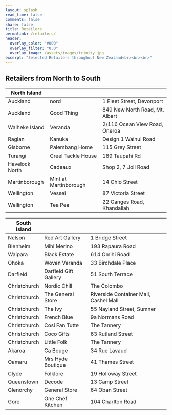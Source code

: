 ```yaml
---
layout: splash
read_time: false
comments: false
share: false
title: Retailers
permalink: /retailers/
header:
  overlay_color: "#000"
  overlay_filter: "0.0"
  overlay_image: /assets/images/trinity.jpg
excerpt: "Selected Retailers throughout New Zealand<br><br><br>"
---
```


## Retailers from North to South

| North Island  |                       |                             |
|---------------|-----------------------|-----------------------------|
|Auckland	    |nord	                |1 Fleet Street, Devonport      |
|Auckland	    |Good Thing             |849 New North Road, Mt. Albert |
|Waiheke Island	|Veranda	            |2/116 Ocean View Road, Oneroa  |
|Raglan	        |Kanuka                 |Design	1 Wainui Road           |
|Gisborne	    |Palembang Home	        |115 Grey Street                |
|Turangi	    |Creel Tackle House	    |189 Taupahi Rd                 |
|Havelock North	|Cadeaux	            |Shop 2, 7 Joll Road            |
|Martinborough	|Mint at Martinborough	|14 Ohio Street                 |
|Wellington	    |Vessel	                |87 Victoria Street             |
|Wellington	    |Tea Pea	            |22 Ganges Road, Khandallah     |


| South Island  |                       |                       |
|---------------|-----------------------|-----------------------|
|Nelson     	    |Red Art Gallery |  1 Bridge Street         |
|Blenheim        	    |Mihi Merino |193 Rapaura Road          |
|Waipara	|Black Estate	|614 Omihi Road |
|Ohoka	|Woven Veranda	|33 Birchdale Place |
|Darfield	|Darfield Gift Gallery	|51 South Terrace |
|Christchurch	|Nordic Chill	|The Colombo |
|Christchurch	|The General Store	|Riverside Container Mall, Cashel Mall |
|Christchurch	|The Ivy	|55 Nayland Street,  Sumner |
|Christchurch	|French Blue	|9a Normans Road |
|Christchurch	|Cosi Fan Tutte	|The Tannery |
|Christchurch	|Coco Gifts	|63 Rutland Street |
|Christchurch	|Little Folk	|The Tannery |
|Akaroa	|Ca Bouge	|34 Rue Lavaud |
|Oamaru	|Mrs Hyde Boutique	|41 Thames Street |
|Clyde	|Folklore	|19 Holloway Street |
|Queenstown	|Decode	|13 Camp Street |
|Glenorchy	|General Store	|64 Oban Street |
|Gore	|One Chef Kitchen	|104 Charlton Road |
